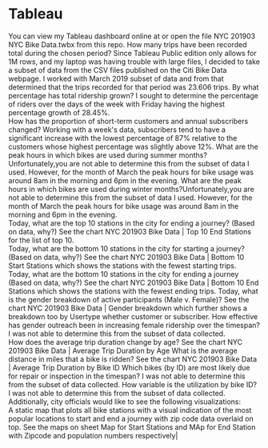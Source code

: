 # Tableau
You can view my Tableau dashboard online at or open the file NYC 201903 NYC Bike Data.twbx from this repo. 
How many trips have been recorded total during the chosen period? Since Tableau Public edition only allows for 1M rows, and my laptop was having trouble with large files, I decided to take a subset of data from the CSV files published on the Citi Bike Data webpage.  I worked with March 2019 subset of data and from that determined that the trips recorded for that period was 23.606 trips.
By what percentage has total ridership grown? I sought to determine the percentage of riders over the days of the week with Friday having the highest percentage growth of 28.45%.  
How has the proportion of short-term customers and annual subscribers changed? Working with a week's data, subscribers tend to have a significant increase with the lowest percentage of 87% relative to the customers whose highest percentage was slightly above 12%. 
What are the peak hours in which bikes are used during summer months? Unfortunately,you are not able to determine this from the subset of data I used. However, for the month of March the peak hours for bike usage was around 8am in the morning and 6pm in the evening. 
What are the peak hours in which bikes are used during winter months?Unfortunately,you are not able to determine this from the subset of data I used. However, for the month of March the peak hours for bike usage was around 8am in the morning and 6pm in the evening.  
Today, what are the top 10 stations in the city for ending a journey? (Based on data, why?) See the chart NYC 201903 Bike Data | Top 10 End Stations for the list of top 10.  
Today, what are the bottom 10 stations in the city for starting a journey? (Based on data, why?) See the chart  NYC 201903 Bike Data | Bottom 10 Start Stations which shows the stations with the fewest starting trips.  
Today, what are the bottom 10 stations in the city for ending a journey (Based on data, why?) See the chart NYC 201903 Bike Data | Bottom 10 End Stations which shows the stations with the fewest ending trips.
Today, what is the gender breakdown of active participants (Male v. Female)? See the chart NYC 201903 Bike Data  | Gender breakdown which further shows a breakdown too by Usertype whether customer or subscriber.
How effective has gender outreach been in increasing female ridership over the timespan? I was not able to determine this from the subset of data collected.  
How does the average trip duration change by age? See the chart NYC 201903 Bike Data | Average Trip Duration by Age
What is the average distance in miles that a bike is ridden?  See the chart NYC 201903 Bike Data | Average Trip Duration by Bike ID 
Which bikes (by ID) are most likely due for repair or inspection in the timespan?  I was not able to determine this from the subset of data collected. 
How variable is the utilization by bike ID?  I was not able to determine this from the subset of data collected. 
Additionally, city officials would like to see the following visualizations:  
A static map that plots all bike stations with a visual indication of the most popular locations to start and end a journey with zip code data overlaid on top. See the maps on sheet Map for Start Stations and MAp for End Station with Zipcode and population numbers respectively|
